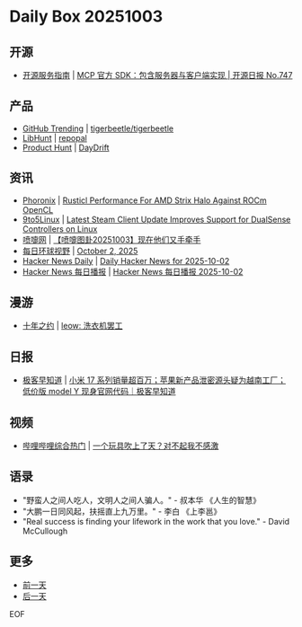 # Daily Box 20251003

## 开源
- [开源服务指南](https://osguider.com/blog/) | [MCP 官方 SDK：包含服务器与客户端实现 | 开源日报 No.747](https://osguider.com/blog/post/daily/daily-747/)

## 产品
- [GitHub Trending](https://github.com/trending?since=daily) | [tigerbeetle/tigerbeetle](https://github.com/tigerbeetle/tigerbeetle)
- [LibHunt](https://www.libhunt.com/) | [repopal](https://www.libhunt.com/r/repopal)
- [Product Hunt](https://www.producthunt.com) | [DayDrift](https://www.producthunt.com/products/daydrift)

## 资讯
- [Phoronix](https://www.phoronix.com/) | [Rusticl Performance For AMD Strix Halo Against ROCm OpenCL](https://www.phoronix.com/review/rocm-7-rusticl-opencl)
- [9to5Linux](https://9to5linux.com/) | [Latest Steam Client Update Improves Support for DualSense Controllers on Linux](https://9to5linux.com/latest-steam-client-update-improves-support-for-dualsense-controllers-on-linux)
- [喷嚏网](http://www.dapenti.com/blog/blog.asp?subjectid=70&name=xilei) | [【喷嚏图卦20251003】现在他们又手牵手](http://www.dapenti.com/blog/more.asp?name=xilei&id=188597)
- [每日环球视野](https://idai.ly/) | [October 2, 2025](http://m.idai.ly/se/a193iG?1759363200)
- [Hacker News Daily](https://www.daemonology.net/hn-daily/) | [Daily Hacker News for 2025-10-02](https://www.daemonology.net/hn-daily/2025-10-02.html)
- [Hacker News 每日播报](https://hacker-news.agi.li/) | [Hacker News 每日播报 2025-10-02](https://hacker-news.agi.li/post/2025-10-02)

## 漫游
- [十年之约](https://www.foreverblog.cn/feeds.html) | [leow: 洗衣机罢工](https://www.leow.cn/archives/so207.html)

## 日报
- [极客早知道](https://www.geekpark.net/column/74) | [小米 17 系列销量超百万；苹果新产品泄密源头疑为越南工厂；低价版 model Y 现身官网代码｜极客早知道 ](https://www.geekpark.net/news/354770)

## 视频
- [哔哩哔哩综合热门](https://www.bilibili.com/v/popular/all/) | [一个玩具吹上了天？对不起我不感激](https://b23.tv/BV1JUHVzCEsD)

## 语录
- "野蛮人之间人吃人，文明人之间人骗人。" - 叔本华 《人生的智慧》
- "大鹏一日同风起，扶摇直上九万里。" - 李白 《上李邕》
- "Real success is finding your lifework in the work that you love." - David McCullough

## 更多
- [前一天](daily-box-20251002.md)
- [后一天](daily-box-20251004.md)

EOF